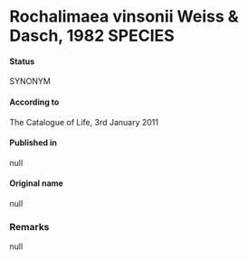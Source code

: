 # Rochalimaea vinsonii Weiss & Dasch, 1982 SPECIES

#### Status
SYNONYM

#### According to
The Catalogue of Life, 3rd January 2011

#### Published in
null

#### Original name
null

### Remarks
null